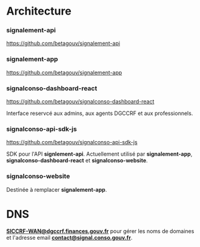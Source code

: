 # Architecture

### signalement-api
https://github.com/betagouv/signalement-api

### signalement-app
https://github.com/betagouv/signalement-app

### signalconso-dashboard-react
https://github.com/betagouv/signalconso-dashboard-react

Interface reservcé aux admins, aux agents DGCCRF et aux professionnels.

### signalconso-api-sdk-js
https://github.com/betagouv/signalconso-api-sdk-js

SDK pour l'API **signlement-api**. Actuellement utilisé par **signalement-app**, **signalconso-dashboard-react** et **signalconso-website**. 

### signalconso-website
Destinée à remplacer **signalement-app**. 

# DNS

**SICCRF-WAN@dgccrf.finances.gouv.fr** pour gérer les noms de domaines et l'adresse email **contact@signal.conso.gouv.fr**.
